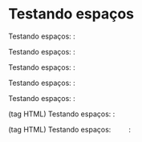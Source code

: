 
# Testando espaços

Testando espaços: :

Testando espaços:  :

Testando espaços:   :

Testando espaços:    :

Testando espaços:     :

(tag HTML) Testando espaços:&nbsp;:

(tag HTML) Testando espaços: &nbsp;&nbsp;&nbsp;&nbsp;&nbsp;&nbsp;&nbsp;&nbsp;:
